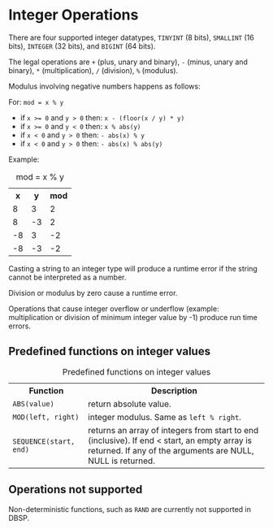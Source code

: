 # Integer Operations

There are four supported integer datatypes, `TINYINT` (8 bits),
`SMALLINT` (16 bits), `INTEGER` (32 bits), and `BIGINT` (64
bits).

The legal operations are `+` (plus, unary and binary), `-` (minus,
unary and binary), `*` (multiplication), `/` (division), `%`
(modulus).

Modulus involving negative numbers happens as follows:

For: ``mod = x % y``
- if ``x >= 0`` and ``y > 0`` then: ``x - (floor(x / y) * y)``
- if ``x >= 0`` and ``y < 0`` then: ``x % abs(y)``
- if ``x < 0`` and ``y > 0`` then: ``- abs(x) % y``
- if ``x < 0`` and ``y > 0`` then: ``- abs(x) % abs(y)``

Example:

<table>
    <caption>mod = x % y</caption>
    <tr>
        <th>x</th>
        <th>y</th>
        <th>mod</th>
    </tr>
    <tr>
        <td> 8 </td>
        <td> 3 </td>
        <td> 2 </td>
    </tr>
    <tr>
        <td>  8 </td>
        <td> -3 </td>
        <td>  2 </td>
    </tr>
    <tr>
        <td> -8 </td>
        <td>  3 </td>
        <td> -2 </td>
    </tr>
    <tr>
        <td> -8 </td>
        <td> -3 </td>
        <td> -2 </td>
    </tr>
</table>

Casting a string to an integer type will produce a runtime error if the
string cannot be interpreted as a number.

Division or modulus by zero cause a runtime error.

Operations that cause integer overflow or underflow (example: multiplication or division
of minimum integer value by -1) produce run time errors.

## Predefined functions on integer values

<table>
  <caption>Predefined functions on integer values</caption>
  <tr>
    <th>Function</th>
    <th>Description</th>
  </tr>
  <tr>
    <td><code>ABS(value)</code></td>
    <td>return absolute value.</td>
  </tr>
  <tr>
    <td><code>MOD(left, right)</code></td>
    <td>integer modulus. Same as <code>left % right</code>.</td>
  </tr>
  <tr>
    <td><code>SEQUENCE(start, end)</code></td>
    <td>returns an array of integers from start to end (inclusive). If end < start, an empty array is returned. If any of the arguments are NULL, NULL is returned.</td>
  </tr>
</table>

## Operations not supported

Non-deterministic functions, such as `RAND` are currently not
supported in DBSP.
